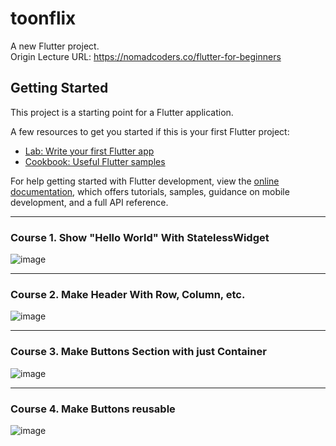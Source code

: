 # toonflix

A new Flutter project.   
Origin Lecture URL: https://nomadcoders.co/flutter-for-beginners

## Getting Started

This project is a starting point for a Flutter application.

A few resources to get you started if this is your first Flutter project:

- [Lab: Write your first Flutter app](https://docs.flutter.dev/get-started/codelab)
- [Cookbook: Useful Flutter samples](https://docs.flutter.dev/cookbook)

For help getting started with Flutter development, view the
[online documentation](https://docs.flutter.dev/), which offers tutorials,
samples, guidance on mobile development, and a full API reference.

---
### Course 1. Show "Hello World" With StatelessWidget   
![image](https://user-images.githubusercontent.com/63082842/212469873-4f1a06bf-5b76-4ca9-a79f-dbb9b682aeac.png)

---
### Course 2. Make Header With Row, Column, etc.   
![image](https://user-images.githubusercontent.com/63082842/212495637-79374aa6-b106-4d1e-ba40-9d04027e98e2.png)

---
### Course 3. Make Buttons Section with just Container   
![image](https://user-images.githubusercontent.com/63082842/212495663-48bbc02e-f374-4129-b7b4-a09166234fd8.png)

---
### Course 4. Make Buttons reusable
![image](https://user-images.githubusercontent.com/63082842/212531503-9b01f2dd-e585-4154-833b-f96b4e7716ef.png)
